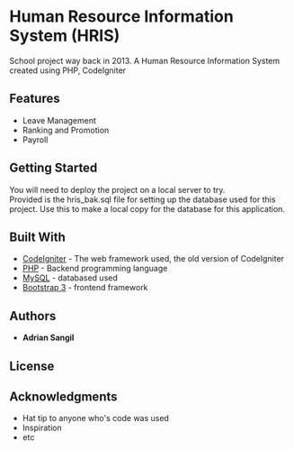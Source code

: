 # Human Resource Information System (HRIS)

School project way back in 2013. A Human Resource Information System created using PHP, CodeIgniter

## Features
- Leave Management
- Ranking and Promotion
- Payroll

## Getting Started

You will need to deploy the project on a local server to try.  
Provided is the hris_bak.sql file for setting up the database used for this project. Use this to make a local copy for the database for this application.

## Built With

* [CodeIgniter](https://codeigniter.com/) - The web framework used, the old version of CodeIgniter
* [PHP](http://www.php.net/) - Backend programming language
* [MySQL](https://www.mysql.com/) - databased used
* [Bootstrap 3](https://getbootstrap.com/docs/3.3/) - frontend framework

## Authors

* **Adrian Sangil**


## License



## Acknowledgments

* Hat tip to anyone who's code was used
* Inspiration
* etc
